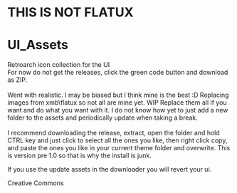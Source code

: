 # THIS IS NOT FLATUX
# UI_Assets
Retroarch icon collection for the UI<BR />
For now do not get the releases, click the green code button and download as ZIP.<BR />
<BR />
Went with realistic.
I may be biased but I think mine is the best :D
Replacing images from xmb\flatux so not all are mine yet. WIP
Replace them all if you want and do what you want with it.
I do not know how yet to just add a new folder to the assets and periodically update when taking a break.<BR />
<BR />
I recommend downloading the release, extract, open the folder and hold CTRL key and just click to select all the ones you like, then right click copy, and paste the ones you like in your current theme folder and overwrite. This is version pre 1.0 so that is why the install is junk.

If you use the update assets in the downloader you will revert your ui.

Creative Commons

